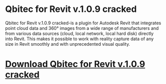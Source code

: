 # Qbitec for Revit v.1.0.9 cracked

Qbitec for Revit v.1.0.9 cracked-is a plugin for Autodesk Revit that integrates point cloud data and 360° images from a wide range of manufacturers and from various data sources (cloud, local network, local hard disk) directly into Revit. This makes it possible to work with reality capture data of any size in Revit smoothly and with unprecedented visual quality.

# [Download Qbitec for Revit v.1.0.9 cracked](https://developer.team/software/35297-qbitec-for-revit-v109-cracked.html)
